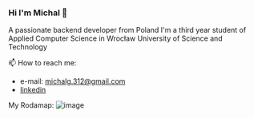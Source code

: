 ### Hi I'm Michal 👋

A passionate backend developer from Poland
I'm a third year student of Applied Computer Science in Wrocław University of Science and Technology

📫 How to reach me: 
- e-mail: michalg.312@gmail.com
- [linkedin](https://www.linkedin.com/in/michal-grzybowski-a11050279) 

My Rodamap:
![image](https://github.com/Michal-Grzybowski/Michal-Grzybowski/assets/94113760/5d803e74-01f7-4a0d-87b7-644e724d68c4)




<!--
**Michal-Grzybowski/Michal-Grzybowski** is a ✨ _special_ ✨ repository because its `README.md` (this file) appears on your GitHub profile.

Here are some ideas to get you started:

- 🔭 I’m currently working on ...
- 🌱 I’m currently learning ...
- 👯 I’m looking to collaborate on ...
- 🤔 I’m looking for help with ...
- 💬 Ask me about ...
- 📫 How to reach me: ...
- 😄 Pronouns: ...
- ⚡ Fun fact: ...
-->

